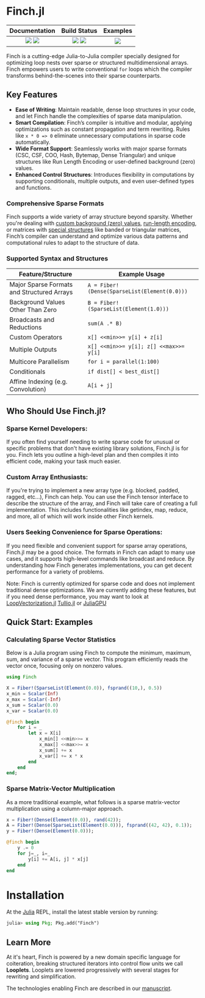 # Finch.jl

[docs]:https://willow-ahrens.github.io/Finch.jl/stable
[ddocs]:https://willow-ahrens.github.io/Finch.jl/dev
[ci]:https://github.com/willow-ahrens/Finch.jl/actions/workflows/CI.yml?query=branch%3Amain
[cov]:https://codecov.io/gh/willow-ahrens/Finch.jl
[example]:https://github.com/willow-ahrens/Finch.jl/tree/main/docs/examples

[docs_ico]:https://img.shields.io/badge/docs-stable-blue.svg
[ddocs_ico]:https://img.shields.io/badge/docs-dev-blue.svg
[ci_ico]:https://github.com/willow-ahrens/Finch.jl/actions/workflows/CI.yml/badge.svg?branch=main
[cov_ico]:https://codecov.io/gh/willow-ahrens/Finch.jl/branch/main/graph/badge.svg
[example_ico]:https://img.shields.io/badge/examples-docs%2Fexamples-blue.svg

| **Documentation**                             | **Build Status**                      | **Examples**    |
|:---------------------------------------------:|:-------------------------------------:|:---------------------:|
| [![][docs_ico]][docs] [![][ddocs_ico]][ddocs] | [![][ci_ico]][ci] [![][cov_ico]][cov] | [![][example_ico]][example] |

Finch is a cutting-edge Julia-to-Julia compiler specially designed for optimizing loop nests over sparse or structured multidimensional arrays. Finch empowers users to write conventional `for` loops which the compiler transforms behind-the-scenes into their sparse counterparts.

## Key Features

- **Ease of Writing**: Maintain readable, dense loop structures in your code, and let Finch handle the complexities of sparse data manipulation.
- **Smart Compilation**: Finch’s compiler is intuitive and modular, applying optimizations such as constant propagation and term rewriting. Rules like `x * 0 => 0` eliminate unnecessary computations in sparse code automatically.
- **Wide Format Support**: Seamlessly works with major sparse formats (CSC, CSF, COO, Hash, Bytemap, Dense Triangular) and unique structures like Run Length Encoding or user-defined background (zero) values.
- **Enhanced Control Structures**: Introduces flexibility in computations by supporting conditionals, multiple outputs, and even user-defined types and functions.

### Comprehensive Sparse Formats

Finch supports a wide variety of array structure beyond sparsity. Whether you're dealing with [custom background (zero) values](https://en.wikipedia.org/wiki/GraphBLAS), [run-length encoding](https://en.wikipedia.org/wiki/Run-length_encoding), or matrices with [special structures](https://en.wikipedia.org/wiki/Sparse_matrix#Special_structure) like banded or triangular matrices, Finch’s compiler can understand and optimize various data patterns and computational rules to adapt to the structure of data.

### Supported Syntax and Structures

| Feature/Structure | Example Usage |
|-------------------|---------------|
| Major Sparse Formats and Structured Arrays |  `A = Fiber!(Dense(SparseList(Element(0.0)))`|
| Background Values Other Than Zero |  `B = Fiber!(SparseList(Element(1.0)))`|
| Broadcasts and Reductions |  `sum(A .* B)`|
| Custom Operators |  `x[] <<min>>= y[i] + z[i]`|
| Multiple Outputs |  `x[] <<min>>= y[i]; z[] <<max>>= y[i]`|
| Multicore Parallelism |  `for i = parallel(1:100)`|
| Conditionals |  `if dist[] < best_dist[]`|
| Affine Indexing (e.g. Convolution) |  `A[i + j]`|

## Who Should Use Finch.jl?

### Sparse Kernel Developers:
If you often find yourself needing to write sparse code for unusual or specific problems that don't have existing library solutions, Finch.jl is for you. Finch lets you outline a high-level plan and then compiles it into efficient code, making your task much easier.

### Custom Array Enthusiasts:
If you're trying to implement a new array type (e.g. blocked, padded, ragged, etc...), Finch can help. You can use the Finch tensor interface to describe the structure of the array, and Finch will take care of creating a full implementation. This includes functionalities like getindex, map, reduce, and more, all of which will work inside other Finch kernels.

### Users Seeking Convenience for Sparse Operations:
If you need flexible and convenient support for sparse array operations, Finch.jl may be a good choice. The formats in Finch can adapt to many use cases, and it supports high-level commands like broadcast and reduce. By understanding how Finch generates implementations, you can get decent performance for a variety of problems.

Note: Finch is currently optimized for sparse code and does not implement traditional dense optimizations. We are currently adding these features, but if you need dense performance, you may want to look at [LoopVectorization.jl](https://github.com/JuliaSIMD/LoopVectorization.jl) [Tullio.jl](https://github.com/mcabbott/Tullio.jl) or [JuliaGPU](https://github.com/JuliaGPU)

## Quick Start: Examples

### Calculating Sparse Vector Statistics

Below is a Julia program using Finch to compute the minimum, maximum, sum, and variance of a sparse vector. This program efficiently reads the vector once, focusing only on nonzero values.

```julia
using Finch

X = Fiber!(SparseList(Element(0.0)), fsprand((10,), 0.5))
x_min = Scalar(Inf)
x_max = Scalar(-Inf)
x_sum = Scalar(0.0)
x_var = Scalar(0.0)

@finch begin
    for i = _
        let x = X[i]
            x_min[] <<min>>= x
            x_max[] <<max>>= x
            x_sum[] += x
            x_var[] += x * x
        end
    end
end;
```

### Sparse Matrix-Vector Multiplication

As a more traditional example, what follows is a sparse matrix-vector multiplication using a column-major approach.

```julia
x = Fiber!(Dense(Element(0.0)), rand(42));
A = Fiber!(Dense(SparseList(Element(0.0))), fsprand((42, 42), 0.1));
y = Fiber!(Dense(Element(0.0)));

@finch begin
    y .= 0
    for j=_, i=_
        y[i] += A[i, j] * x[j]
    end
end
```

# Installation

At the [Julia](https://julialang.org/downloads/) REPL, install the latest stable version by running:

````julia
julia> using Pkg; Pkg.add("Finch")
````

## Learn More

At it's heart, Finch is powered by a new domain specific language for
coiteration, breaking structured iterators into control flow units we call
**Looplets**. Looplets are lowered progressively with
several stages for rewriting and simplification.

The technologies enabling Finch are described in our [manuscript](https://doi.org/10.1145/3579990.3580020).

